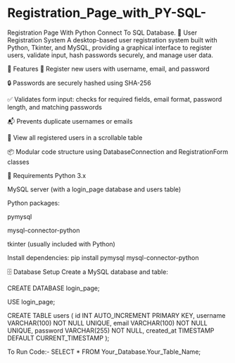 # Registration_Page_with_PY-SQL-
Registration Page With Python Connect To SQL Database.
📝 User Registration System
A desktop-based user registration system built with Python, Tkinter, and MySQL, providing a graphical interface to register users, validate input, hash passwords securely, and manage user data.

🔧 Features
🧑 Register new users with username, email, and password

🔒 Passwords are securely hashed using SHA-256

✅ Validates form input: checks for required fields, email format, password length, and matching passwords

📬 Prevents duplicate usernames or emails

👀 View all registered users in a scrollable table

📦 Modular code structure using DatabaseConnection and RegistrationForm classes

💾 Requirements
Python 3.x

MySQL server (with a login_page database and users table)

Python packages:

pymysql

mysql-connector-python

tkinter (usually included with Python)

Install dependencies:
pip install pymysql mysql-connector-python

🗄️ Database Setup
Create a MySQL database and table:

CREATE DATABASE login_page;

USE login_page;

CREATE TABLE users (
    id INT AUTO_INCREMENT PRIMARY KEY,
    username VARCHAR(100) NOT NULL UNIQUE,
    email VARCHAR(100) NOT NULL UNIQUE,
    password VARCHAR(255) NOT NULL,
    created_at TIMESTAMP DEFAULT CURRENT_TIMESTAMP
);

To Run Code:-
SELECT * FROM Your_Database.Your_Table_Name;
